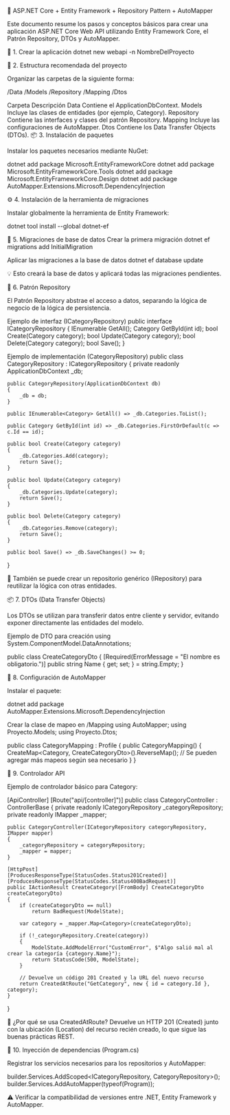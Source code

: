 🧱 ASP.NET Core + Entity Framework + Repository Pattern + AutoMapper

Este documento resume los pasos y conceptos básicos para crear una aplicación ASP.NET Core Web API utilizando Entity Framework Core, el Patrón Repository, DTOs y AutoMapper.

🚀 1. Crear la aplicación
dotnet new webapi -n NombreDelProyecto

📂 2. Estructura recomendada del proyecto

Organizar las carpetas de la siguiente forma:

/Data
/Models
/Repository
/Mapping
/Dtos

Carpeta	Descripción
Data	Contiene el ApplicationDbContext.
Models	Incluye las clases de entidades (por ejemplo, Category).
Repository	Contiene las interfaces y clases del patrón Repository.
Mapping	Incluye las configuraciones de AutoMapper.
Dtos	Contiene los Data Transfer Objects (DTOs).
📦 3. Instalación de paquetes

Instalar los paquetes necesarios mediante NuGet:

dotnet add package Microsoft.EntityFrameworkCore
dotnet add package Microsoft.EntityFrameworkCore.Tools
dotnet add package Microsoft.EntityFrameworkCore.Design
dotnet add package AutoMapper.Extensions.Microsoft.DependencyInjection

⚙️ 4. Instalación de la herramienta de migraciones

Instalar globalmente la herramienta de Entity Framework:

dotnet tool install --global dotnet-ef

🧩 5. Migraciones de base de datos
Crear la primera migración
dotnet ef migrations add InitialMigration

Aplicar las migraciones a la base de datos
dotnet ef database update


💡 Esto creará la base de datos y aplicará todas las migraciones pendientes.

🧭 6. Patrón Repository

El Patrón Repository abstrae el acceso a datos, separando la lógica de negocio de la lógica de persistencia.

Ejemplo de interfaz (ICategoryRepository)
public interface ICategoryRepository
{
    IEnumerable<Category> GetAll();
    Category GetById(int id);
    bool Create(Category category);
    bool Update(Category category);
    bool Delete(Category category);
    bool Save();
}

Ejemplo de implementación (CategoryRepository)
public class CategoryRepository : ICategoryRepository
{
    private readonly ApplicationDbContext _db;

    public CategoryRepository(ApplicationDbContext db)
    {
        _db = db;
    }

    public IEnumerable<Category> GetAll() => _db.Categories.ToList();

    public Category GetById(int id) => _db.Categories.FirstOrDefault(c => c.Id == id);

    public bool Create(Category category)
    {
        _db.Categories.Add(category);
        return Save();
    }

    public bool Update(Category category)
    {
        _db.Categories.Update(category);
        return Save();
    }

    public bool Delete(Category category)
    {
        _db.Categories.Remove(category);
        return Save();
    }

    public bool Save() => _db.SaveChanges() >= 0;
}


🔁 También se puede crear un repositorio genérico (IRepository<T>) para reutilizar la lógica con otras entidades.

📦 7. DTOs (Data Transfer Objects)

Los DTOs se utilizan para transferir datos entre cliente y servidor, evitando exponer directamente las entidades del modelo.

Ejemplo de DTO para creación
using System.ComponentModel.DataAnnotations;

public class CreateCategoryDto
{
    [Required(ErrorMessage = "El nombre es obligatorio.")]
    public string Name { get; set; } = string.Empty;
}

🔁 8. Configuración de AutoMapper

Instalar el paquete:

dotnet add package AutoMapper.Extensions.Microsoft.DependencyInjection

Crear la clase de mapeo en /Mapping
using AutoMapper;
using Proyecto.Models;
using Proyecto.Dtos;

public class CategoryMapping : Profile
{
    public CategoryMapping()
    {
        CreateMap<Category, CreateCategoryDto>().ReverseMap();
        // Se pueden agregar más mapeos según sea necesario
    }
}

🧠 9. Controlador API

Ejemplo de controlador básico para Category:

[ApiController]
[Route("api/[controller]")]
public class CategoryController : ControllerBase
{
    private readonly ICategoryRepository _categoryRepository;
    private readonly IMapper _mapper;

    public CategoryController(ICategoryRepository categoryRepository, IMapper mapper)
    {
        _categoryRepository = categoryRepository;
        _mapper = mapper;
    }

    [HttpPost]
    [ProducesResponseType(StatusCodes.Status201Created)]
    [ProducesResponseType(StatusCodes.Status400BadRequest)]
    public IActionResult CreateCategory([FromBody] CreateCategoryDto createCategoryDto)
    {
        if (createCategoryDto == null)
            return BadRequest(ModelState);

        var category = _mapper.Map<Category>(createCategoryDto);

        if (!_categoryRepository.Create(category))
        {
            ModelState.AddModelError("CustomError", $"Algo salió mal al crear la categoría {category.Name}");
            return StatusCode(500, ModelState);
        }

        // Devuelve un código 201 Created y la URL del nuevo recurso
        return CreatedAtRoute("GetCategory", new { id = category.Id }, category);
    }
}


🧩 ¿Por qué se usa CreatedAtRoute?
Devuelve un HTTP 201 (Created) junto con la ubicación (Location) del recurso recién creado, lo que sigue las buenas prácticas REST.

🧾 10. Inyección de dependencias (Program.cs)

Registrar los servicios necesarios para los repositorios y AutoMapper:

builder.Services.AddScoped<ICategoryRepository, CategoryRepository>();
builder.Services.AddAutoMapper(typeof(Program));


⚠️ Verificar la compatibilidad de versiones entre .NET, Entity Framework y AutoMapper.